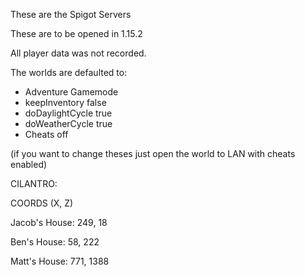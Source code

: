 
These are the Spigot Servers

These are to be opened in 1.15.2

All player data was not recorded.

The worlds are defaulted to:
- Adventure Gamemode
- keepInventory false
- doDaylightCycle true
- doWeatherCycle true
- Cheats off

(if you want to change theses just open the world to LAN with cheats enabled)

CILANTRO:

COORDS (X, Z)


Jacob's House: 249, 18

Ben's House: 58, 222

Matt's House: 771, 1388

